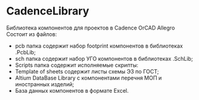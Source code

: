 # CadenceLibrary
Библиотека компонентов для проектов в Cadence OrCAD Allegro
Состоит из файлов:
- pcb папка содержит набор footprint компонентов в библиотеках .PcbLib;
- sch папка содержит набор УГО компонентов в библиотеках .SchLib; 
- Scripts папка содержит исполняемые скрипты:
- Template of sheets содержит листы схемы Э3 по ГОСТ;
- Altium DataBase Library c компонентами перечня МОП и иностранных изделий;
- База данных компонентов в формате Excel.
